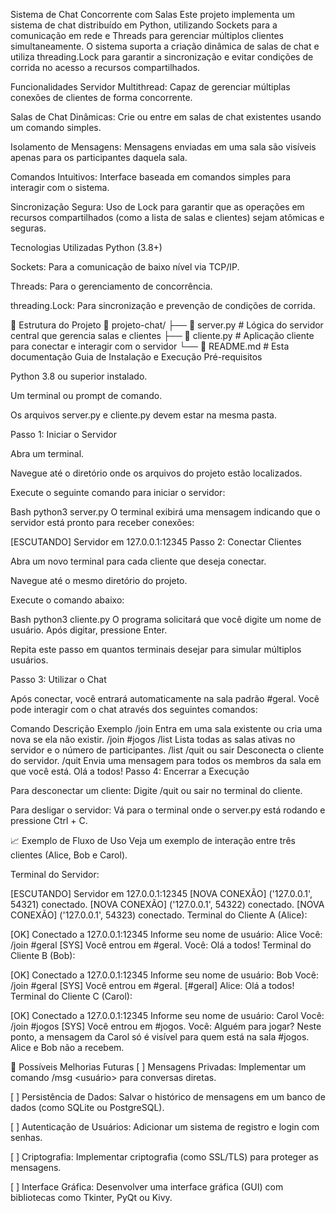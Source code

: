 Sistema de Chat Concorrente com Salas
Este projeto implementa um sistema de chat distribuído em Python, utilizando Sockets para a comunicação em rede e Threads para gerenciar múltiplos clientes simultaneamente. O sistema suporta a criação dinâmica de salas de chat e utiliza threading.Lock para garantir a sincronização e evitar condições de corrida no acesso a recursos compartilhados.

Funcionalidades
Servidor Multithread: Capaz de gerenciar múltiplas conexões de clientes de forma concorrente.

Salas de Chat Dinâmicas: Crie ou entre em salas de chat existentes usando um comando simples.

Isolamento de Mensagens: Mensagens enviadas em uma sala são visíveis apenas para os participantes daquela sala.

Comandos Intuitivos: Interface baseada em comandos simples para interagir com o sistema.

Sincronização Segura: Uso de Lock para garantir que as operações em recursos compartilhados (como a lista de salas e clientes) sejam atômicas e seguras.

 Tecnologias Utilizadas
Python (3.8+)

Sockets: Para a comunicação de baixo nível via TCP/IP.

Threads: Para o gerenciamento de concorrência.

threading.Lock: Para sincronização e prevenção de condições de corrida.

📂 Estrutura do Projeto
📂 projeto-chat/
 ├── 📜 server.py      # Lógica do servidor central que gerencia salas e clientes
 ├── 📜 cliente.py     # Aplicação cliente para conectar e interagir com o servidor
 └── 📄 README.md      # Esta documentação
 Guia de Instalação e Execução
Pré-requisitos

Python 3.8 ou superior instalado.

Um terminal ou prompt de comando.

Os arquivos server.py e cliente.py devem estar na mesma pasta.

Passo 1: Iniciar o Servidor

Abra um terminal.

Navegue até o diretório onde os arquivos do projeto estão localizados.

Execute o seguinte comando para iniciar o servidor:

Bash
python3 server.py
O terminal exibirá uma mensagem indicando que o servidor está pronto para receber conexões:

[ESCUTANDO] Servidor em 127.0.0.1:12345
Passo 2: Conectar Clientes

Abra um novo terminal para cada cliente que deseja conectar.

Navegue até o mesmo diretório do projeto.

Execute o comando abaixo:

Bash
python3 cliente.py
O programa solicitará que você digite um nome de usuário. Após digitar, pressione Enter.

Repita este passo em quantos terminais desejar para simular múltiplos usuários.

Passo 3: Utilizar o Chat

Após conectar, você entrará automaticamente na sala padrão #geral. Você pode interagir com o chat através dos seguintes comandos:

Comando	Descrição	Exemplo
/join <sala>	Entra em uma sala existente ou cria uma nova se ela não existir.	/join #jogos
/list	Lista todas as salas ativas no servidor e o número de participantes.	/list
/quit ou sair	Desconecta o cliente do servidor.	/quit
<qualquer texto>	Envia uma mensagem para todos os membros da sala em que você está.	Olá a todos!
Passo 4: Encerrar a Execução

Para desconectar um cliente: Digite /quit ou sair no terminal do cliente.

Para desligar o servidor: Vá para o terminal onde o server.py está rodando e pressione Ctrl + C.

📈 Exemplo de Fluxo de Uso
Veja um exemplo de interação entre três clientes (Alice, Bob e Carol).

Terminal do Servidor:

[ESCUTANDO] Servidor em 127.0.0.1:12345
[NOVA CONEXÃO] ('127.0.0.1', 54321) conectado.
[NOVA CONEXÃO] ('127.0.0.1', 54322) conectado.
[NOVA CONEXÃO] ('127.0.0.1', 54323) conectado.
Terminal do Cliente A (Alice):

[OK] Conectado a 127.0.0.1:12345
Informe seu nome de usuário: Alice
Você: /join #geral
[SYS] Você entrou em #geral.
Você: Olá a todos!
Terminal do Cliente B (Bob):

[OK] Conectado a 127.0.0.1:12345
Informe seu nome de usuário: Bob
Você: /join #geral
[SYS] Você entrou em #geral.
[#geral] Alice: Olá a todos!
Terminal do Cliente C (Carol):

[OK] Conectado a 127.0.0.1:12345
Informe seu nome de usuário: Carol
Você: /join #jogos
[SYS] Você entrou em #jogos.
Você: Alguém para jogar?
Neste ponto, a mensagem da Carol só é visível para quem está na sala #jogos. Alice e Bob não a recebem.

🔮 Possíveis Melhorias Futuras
[ ] Mensagens Privadas: Implementar um comando /msg <usuário> <mensagem> para conversas diretas.

[ ] Persistência de Dados: Salvar o histórico de mensagens em um banco de dados (como SQLite ou PostgreSQL).

[ ] Autenticação de Usuários: Adicionar um sistema de registro e login com senhas.

[ ] Criptografia: Implementar criptografia (como SSL/TLS) para proteger as mensagens.

[ ] Interface Gráfica: Desenvolver uma interface gráfica (GUI) com bibliotecas como Tkinter, PyQt ou Kivy.